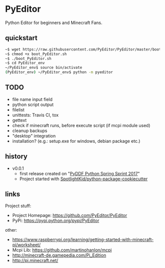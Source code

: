 # PyEditor

Python Editor for beginners and Minecraft Fans.


## quickstart

```bash
~$ wget https://raw.githubusercontent.com/PyEditor/PyEditor/master/boot_PyEditor.sh
~$ chmod +x boot_PyEditor.sh
~$ ./boot_PyEditor.sh
~$ cd PyEditor_env
~/PyEditor_env$ source bin/activate
(PyEditor_env) ~/PyEditor_env$ python -m pyeditor
```

## TODO

* file name input field
* python script output 
* filelist
* unittests: Travis CI, tox 
* gettext
* check if minecraft runs, before execute script (if mcpi module used)
* cleanup backups
* "desktop" integration
* installation? (e.g.: setup.exe for windows, debian package etc.)

## history

* v0.0.1
  * first release created on "[PyDDF Python Spring Sprint 2017](http://www.pyddf.de/)"
  * Project started with [SpotlightKid/python-package-cookiecutter](https://github.com/SpotlightKid/python-package-cookiecutter)

## links

Project stuff:

* Project Homepage: https://github.com/PyEditor/PyEditor
* PyPi: https://pypi.python.org/pypi/PyEditor

other:

* https://www.raspberrypi.org/learning/getting-started-with-minecraft-pi/worksheet/
* Mcpi Lib: https://github.com/martinohanlon/mcpi
* http://minecraft-de.gamepedia.com/Pi_Edition
* http://pi.minecraft.net/
